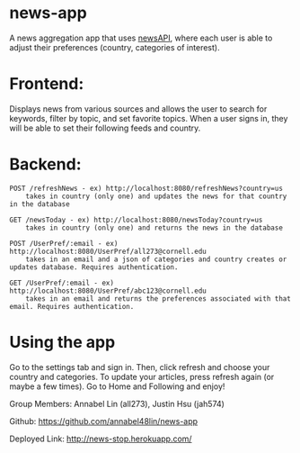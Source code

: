 # news-app

A news aggregation app that uses [newsAPI](https://newsapi.org/), where each user is able to adjust their preferences (country, categories of interest). 

# Frontend: 
Displays news from various sources and allows the user to search for keywords, filter by topic, and set favorite topics. When a user signs in, they will be able to set their following feeds and country.
# Backend: 
    POST /refreshNews - ex) http://localhost:8080/refreshNews?country=us
        takes in country (only one) and updates the news for that country in the database
        
    GET /newsToday - ex) http://localhost:8080/newsToday?country=us
        takes in country (only one) and returns the news in the database
       
    POST /UserPref/:email - ex) http://localhost:8080/UserPref/all273@cornell.edu
        takes in an email and a json of categories and country creates or updates database. Requires authentication. 
        
    GET /UserPref/:email - ex) http://localhost:8080/UserPref/abc123@cornell.edu
        takes in an email and returns the preferences associated with that email. Requires authentication. 

# Using the app
Go to the settings tab and sign in. Then, click refresh and choose your country and categories. To update your articles, press refresh again (or maybe a few times). Go to Home and Following and enjoy!
 
Group Members: Annabel Lin (all273), Justin Hsu (jah574)

Github: https://github.com/annabel48lin/news-app

Deployed Link: http://news-stop.herokuapp.com/ 
